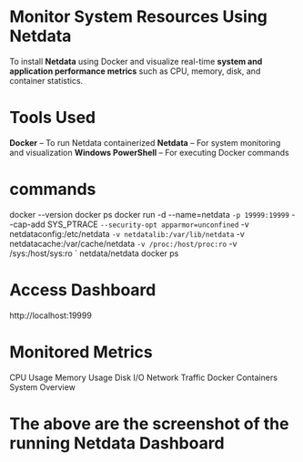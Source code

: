 # Monitor System Resources Using Netdata
To install **Netdata** using Docker and visualize real-time **system and application performance metrics** such as CPU, memory, disk, and container statistics.
# Tools Used
**Docker** – To run Netdata containerized
**Netdata** – For system monitoring and visualization
**Windows PowerShell** – For executing Docker commands
# commands
docker --version
docker ps
docker run -d --name=netdata `
  -p 19999:19999 `
  --cap-add SYS_PTRACE `
  --security-opt apparmor=unconfined `
  -v netdataconfig:/etc/netdata `
  -v netdatalib:/var/lib/netdata `
  -v netdatacache:/var/cache/netdata `
  -v /proc:/host/proc:ro `
  -v /sys:/host/sys:ro `
  netdata/netdata
docker ps
# Access Dashboard
http://localhost:19999
# Monitored Metrics
CPU Usage
Memory Usage
Disk I/O
Network Traffic
Docker Containers
System Overview
# The above are the screenshot of the running Netdata Dashboard
